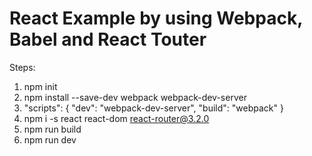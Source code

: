 # React Example by using Webpack, Babel and React Touter
Steps:

1. npm init
2. npm install --save-dev webpack webpack-dev-server
3. "scripts": {
    "dev": "webpack-dev-server",
    "build": "webpack"
  }
4. npm i -s react react-dom react-router@3.2.0
5. npm run build
6. npm run dev
